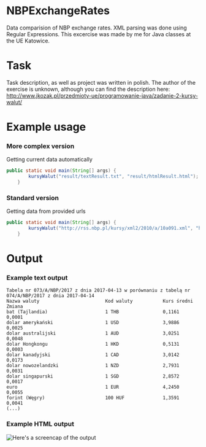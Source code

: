 # NBPExchangeRates
Data comparision of NBP exchange rates. XML parsing was done using Regular Expressions. This excercise was made by me for Java classes at the UE Katowice.

# Task
Task description, as well as project was written in polish.
The author of the exercise is unknown, although you can find the description here:
http://www.jkozak.pl/przedmioty-ue/programowanie-java/zadanie-2-kursy-walut/

# Example usage
### More complex version
Getting current data automatically
```java
public static void main(String[] args) {
		kursyWalut("result/textResult.txt", "result/htmlResult.html");
	}
```
### Standard version
Getting data from provided urls
```java
public static void main(String[] args) {
		kursyWalut("http://rss.nbp.pl/kursy/xml2/2010/a/10a091.xml", "http://rss.nbp.pl/kursy/xml2/2010/a/10a092.xml", "result/textResult.txt", "result/htmlResult.html");
	}
```
# Output
### Example text output
```
Tabela nr 073/A/NBP/2017 z dnia 2017-04-13 w porównaniu z tabelą nr 074/A/NBP/2017 z dnia 2017-04-14
Nazwa waluty                        Kod waluty           Kurs średni          Zmiana
bat (Tajlandia)                     1 THB                0,1161               0,0001
dolar amerykański                   1 USD                3,9886               0,0025
dolar australijski                  1 AUD                3,0251               0,0048
dolar Hongkongu                     1 HKD                0,5131               0,0003
dolar kanadyjski                    1 CAD                3,0142               0,0173
dolar nowozelandzki                 1 NZD                2,7931               0,0031
dolar singapurski                   1 SGD                2,8572               0,0017
euro                                1 EUR                4,2450               0,0055
forint (Węgry)                      100 HUF              1,3591               0,0041
(...)
```

### Example HTML output
![Here's a screencap of the output](http://i.imgur.com/u5OuSZU.png)
